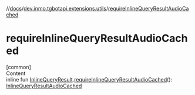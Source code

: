 //[docs](../../index.md)/[dev.inmo.tgbotapi.extensions.utils](index.md)/[requireInlineQueryResultAudioCached](require-inline-query-result-audio-cached.md)



# requireInlineQueryResultAudioCached  
[common]  
Content  
inline fun [InlineQueryResult](../dev.inmo.tgbotapi.types.InlineQueries.InlineQueryResult.abstracts/-inline-query-result/index.md).[requireInlineQueryResultAudioCached](require-inline-query-result-audio-cached.md)(): [InlineQueryResultAudioCached](../dev.inmo.tgbotapi.types.InlineQueries.InlineQueryResult.abstracts.results.audio/-inline-query-result-audio-cached/index.md)  



